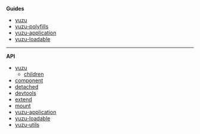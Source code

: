 **Guides**

- [yuzu](packages/yuzu/)
- [yuzu-polyfills](packages/yuzu-polyfills/)
- [yuzu-application](packages/yuzu-application/)
- [yuzu-loadable](packages/yuzu-loadable/)

---

**API**

- [yuzu](packages/yuzu/api/)
  - [children](packages/yuzu/api/children)
 - [component](packages/yuzu/api/component)
 - [detached](packages/yuzu/api/detached)
 - [devtools](packages/yuzu/api/devtools)
 - [extend](packages/yuzu/api/extend)
 - [mount](packages/yuzu/api/mount)
- [yuzu-application](packages/yuzu-application/api/)
  <!-- yuzu-application -->
- [yuzu-loadable](packages/yuzu-loadable/api/index)
  <!-- yuzu-loadable -->
- [yuzu-utils](packages/yuzu-utils/api/index)
  <!-- yuzu-utils -->

